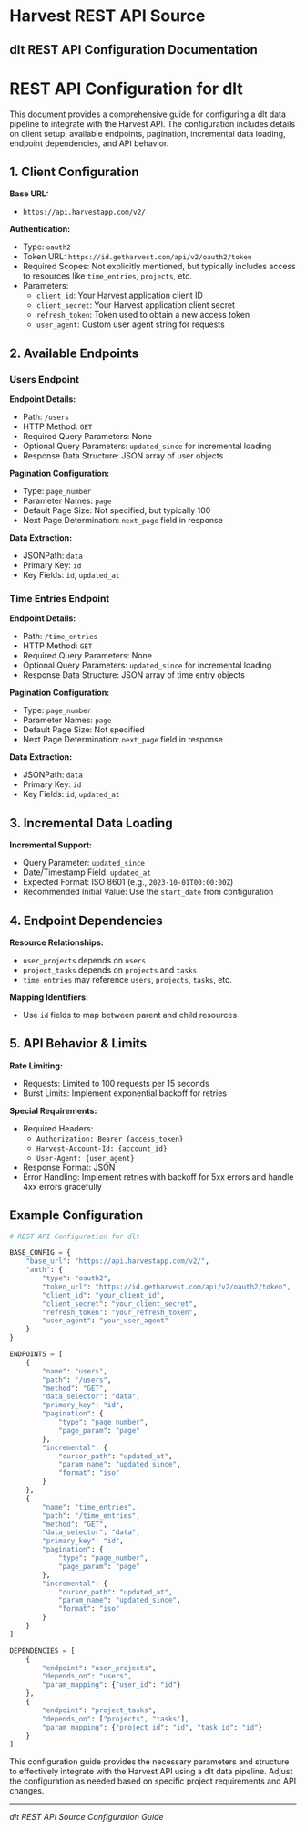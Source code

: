 # Harvest REST API Source

## dlt REST API Configuration Documentation

# REST API Configuration for dlt

This document provides a comprehensive guide for configuring a dlt data pipeline to integrate with the Harvest API. The configuration includes details on client setup, available endpoints, pagination, incremental data loading, endpoint dependencies, and API behavior.

## 1. Client Configuration

**Base URL:**
- `https://api.harvestapp.com/v2/`

**Authentication:**
- Type: `oauth2`
- Token URL: `https://id.getharvest.com/api/v2/oauth2/token`
- Required Scopes: Not explicitly mentioned, but typically includes access to resources like `time_entries`, `projects`, etc.
- Parameters:
  - `client_id`: Your Harvest application client ID
  - `client_secret`: Your Harvest application client secret
  - `refresh_token`: Token used to obtain a new access token
  - `user_agent`: Custom user agent string for requests

## 2. Available Endpoints

### Users Endpoint

**Endpoint Details:**
- Path: `/users`
- HTTP Method: `GET`
- Required Query Parameters: None
- Optional Query Parameters: `updated_since` for incremental loading
- Response Data Structure: JSON array of user objects

**Pagination Configuration:**
- Type: `page_number`
- Parameter Names: `page`
- Default Page Size: Not specified, but typically 100
- Next Page Determination: `next_page` field in response

**Data Extraction:**
- JSONPath: `data`
- Primary Key: `id`
- Key Fields: `id`, `updated_at`

### Time Entries Endpoint

**Endpoint Details:**
- Path: `/time_entries`
- HTTP Method: `GET`
- Required Query Parameters: None
- Optional Query Parameters: `updated_since` for incremental loading
- Response Data Structure: JSON array of time entry objects

**Pagination Configuration:**
- Type: `page_number`
- Parameter Names: `page`
- Default Page Size: Not specified
- Next Page Determination: `next_page` field in response

**Data Extraction:**
- JSONPath: `data`
- Primary Key: `id`
- Key Fields: `id`, `updated_at`

## 3. Incremental Data Loading

**Incremental Support:**
- Query Parameter: `updated_since`
- Date/Timestamp Field: `updated_at`
- Expected Format: ISO 8601 (e.g., `2023-10-01T00:00:00Z`)
- Recommended Initial Value: Use the `start_date` from configuration

## 4. Endpoint Dependencies

**Resource Relationships:**
- `user_projects` depends on `users`
- `project_tasks` depends on `projects` and `tasks`
- `time_entries` may reference `users`, `projects`, `tasks`, etc.

**Mapping Identifiers:**
- Use `id` fields to map between parent and child resources

## 5. API Behavior & Limits

**Rate Limiting:**
- Requests: Limited to 100 requests per 15 seconds
- Burst Limits: Implement exponential backoff for retries

**Special Requirements:**
- Required Headers: 
  - `Authorization: Bearer {access_token}`
  - `Harvest-Account-Id: {account_id}`
  - `User-Agent: {user_agent}`
- Response Format: JSON
- Error Handling: Implement retries with backoff for 5xx errors and handle 4xx errors gracefully

## Example Configuration

```python
# REST API Configuration for dlt

BASE_CONFIG = {
    "base_url": "https://api.harvestapp.com/v2/",
    "auth": {
        "type": "oauth2",
        "token_url": "https://id.getharvest.com/api/v2/oauth2/token",
        "client_id": "your_client_id",
        "client_secret": "your_client_secret",
        "refresh_token": "your_refresh_token",
        "user_agent": "your_user_agent"
    }
}

ENDPOINTS = [
    {
        "name": "users",
        "path": "/users",
        "method": "GET",
        "data_selector": "data",
        "primary_key": "id",
        "pagination": {
            "type": "page_number",
            "page_param": "page"
        },
        "incremental": {
            "cursor_path": "updated_at",
            "param_name": "updated_since",
            "format": "iso"
        }
    },
    {
        "name": "time_entries",
        "path": "/time_entries",
        "method": "GET",
        "data_selector": "data",
        "primary_key": "id",
        "pagination": {
            "type": "page_number",
            "page_param": "page"
        },
        "incremental": {
            "cursor_path": "updated_at",
            "param_name": "updated_since",
            "format": "iso"
        }
    }
]

DEPENDENCIES = [
    {
        "endpoint": "user_projects",
        "depends_on": "users",
        "param_mapping": {"user_id": "id"}
    },
    {
        "endpoint": "project_tasks",
        "depends_on": ["projects", "tasks"],
        "param_mapping": {"project_id": "id", "task_id": "id"}
    }
]
```

This configuration guide provides the necessary parameters and structure to effectively integrate with the Harvest API using a dlt data pipeline. Adjust the configuration as needed based on specific project requirements and API changes.

---
*dlt REST API Source Configuration Guide*